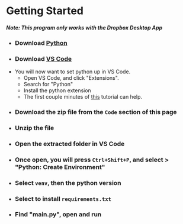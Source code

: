 # Getting Started

#### _Note: This program only works with the Dropbox Desktop App_

- ### Download [Python](https://www.python.org/downloads/)
- ### Download [VS Code](https://code.visualstudio.com/download)
- You will now want to set python up in VS Code.
  - Open VS Code, and click "Extensions".
  - Search for "Python"
  - Install the python extension
  - The first couple minutes of [this](https://www.youtube.com/watch?v=D2cwvpJSBX4) tutorial can help.
- ### Download the zip file from the `Code` section of this page
- ### Unzip the file
- ### Open the extracted folder in VS Code
- ### Once open, you will press `Ctrl+Shift+P`, and select  > "Python: Create Environment"
- ### Select `venv`, then the python version
- ### Select to install `requirements.txt`
- ### Find "main.py", open and run
